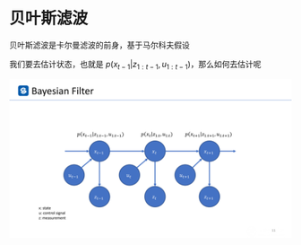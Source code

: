# 贝叶斯滤波

贝叶斯滤波是卡尔曼滤波的前身，基于马尔科夫假设

我们要去估计状态，也就是 $p(x_{t-1}|z_{1:t-1},u_{1:t-1})$，那么如何去估计呢

![Shenlan_AVP_L2_Shenlan_AVP_L2_10](./assets/Shenlan_AVP_L2_Shenlan_AVP_L2_10.png)